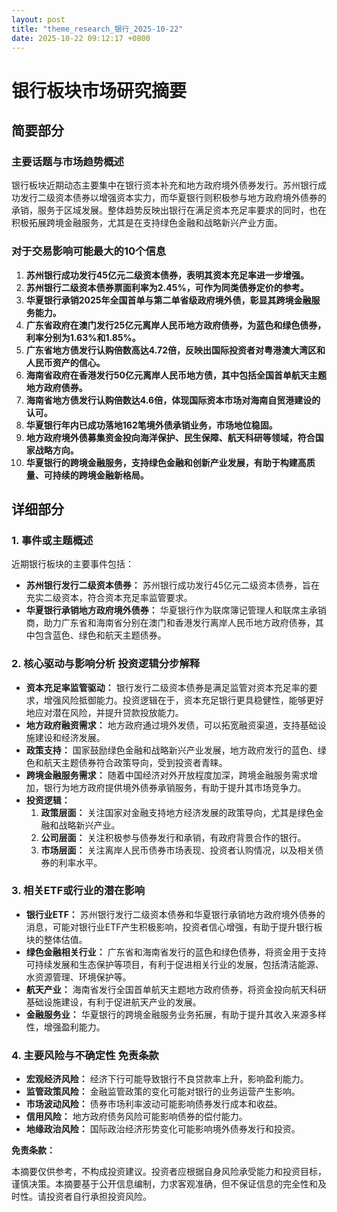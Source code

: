 ```yaml
---
layout: post
title: "theme_research_银行_2025-10-22"
date: 2025-10-22 09:12:17 +0800
---
```


# 银行板块市场研究摘要

## 简要部分

### 主要话题与市场趋势概述

银行板块近期动态主要集中在银行资本补充和地方政府境外债券发行。苏州银行成功发行二级资本债券以增强资本实力，而华夏银行则积极参与地方政府境外债券的承销，服务于区域发展。整体趋势反映出银行在满足资本充足率要求的同时，也在积极拓展跨境金融服务，尤其是在支持绿色金融和战略新兴产业方面。

### 对于交易影响可能最大的10个信息

1.  **苏州银行成功发行45亿元二级资本债券，表明其资本充足率进一步增强。**
2.  **苏州银行二级资本债券票面利率为2.45%，可作为同类债券定价的参考。**
3.  **华夏银行承销2025年全国首单与第二单省级政府境外债，彰显其跨境金融服务能力。**
4.  **广东省政府在澳门发行25亿元离岸人民币地方政府债券，为蓝色和绿色债券，利率分别为1.63%和1.85%。**
5.  **广东省地方债发行认购倍数高达4.72倍，反映出国际投资者对粤港澳大湾区和人民币资产的信心。**
6.  **海南省政府在香港发行50亿元离岸人民币地方债，其中包括全国首单航天主题地方政府债券。**
7.  **海南省地方债发行认购倍数达4.6倍，体现国际资本市场对海南自贸港建设的认可。**
8.  **华夏银行年内已成功落地162笔境外债承销业务，市场地位稳固。**
9.  **地方政府境外债募集资金投向海洋保护、民生保障、航天科研等领域，符合国家战略方向。**
10. **华夏银行的跨境金融服务，支持绿色金融和创新产业发展，有助于构建高质量、可持续的跨境金融新格局。**

## 详细部分

### 1. 事件或主题概述

近期银行板块的主要事件包括：

*   **苏州银行发行二级资本债券：** 苏州银行成功发行45亿元二级资本债券，旨在充实二级资本，符合资本充足率监管要求。
*   **华夏银行承销地方政府境外债券：** 华夏银行作为联席簿记管理人和联席主承销商，助力广东省和海南省分别在澳门和香港发行离岸人民币地方政府债券，其中包含蓝色、绿色和航天主题债券。

### 2. 核心驱动与影响分析 投资逻辑分步解释

*   **资本充足率监管驱动：** 银行发行二级资本债券是满足监管对资本充足率的要求，增强风险抵御能力。投资逻辑在于，资本充足银行更具稳健性，能够更好地应对潜在风险，并提升贷款投放能力。
*   **地方政府融资需求：** 地方政府通过境外发债，可以拓宽融资渠道，支持基础设施建设和经济发展。
*   **政策支持：** 国家鼓励绿色金融和战略新兴产业发展，地方政府发行的蓝色、绿色和航天主题债券符合政策导向，受到投资者青睐。
*   **跨境金融服务需求：** 随着中国经济对外开放程度加深，跨境金融服务需求增加，银行为地方政府提供境外债券承销服务，有助于提升其市场竞争力。
* **投资逻辑：**
    1. **政策层面：** 关注国家对金融支持地方经济发展的政策导向，尤其是绿色金融和战略新兴产业。
    2. **公司层面：** 关注积极参与债券发行和承销，有政府背景合作的银行。
    3. **市场层面：** 关注离岸人民币债券市场表现、投资者认购情况，以及相关债券的利率水平。

### 3. 相关ETF或行业的潜在影响

*   **银行业ETF：** 苏州银行发行二级资本债券和华夏银行承销地方政府境外债券的消息，可能对银行业ETF产生积极影响，投资者信心增强，有助于提升银行板块的整体估值。
*   **绿色金融相关行业：** 广东省和海南省发行的蓝色和绿色债券，将资金用于支持可持续发展和生态保护等项目，有利于促进相关行业的发展，包括清洁能源、水资源管理、环境保护等。
*   **航天产业：** 海南省发行全国首单航天主题地方政府债券，将资金投向航天科研基础设施建设，有利于促进航天产业的发展。
*   **金融服务业：** 华夏银行的跨境金融服务业务拓展，有助于提升其收入来源多样性，增强盈利能力。

### 4. 主要风险与不确定性 免责条款

*   **宏观经济风险：** 经济下行可能导致银行不良贷款率上升，影响盈利能力。
*   **监管政策风险：** 金融监管政策的变化可能对银行的业务运营产生影响。
*   **市场波动风险：** 债券市场利率波动可能影响债券发行成本和收益。
*   **信用风险：** 地方政府债务风险可能影响债券的偿付能力。
*   **地缘政治风险：** 国际政治经济形势变化可能影响境外债券发行和投资。

**免责条款：**

本摘要仅供参考，不构成投资建议。投资者应根据自身风险承受能力和投资目标，谨慎决策。本摘要基于公开信息编制，力求客观准确，但不保证信息的完全性和及时性。请投资者自行承担投资风险。